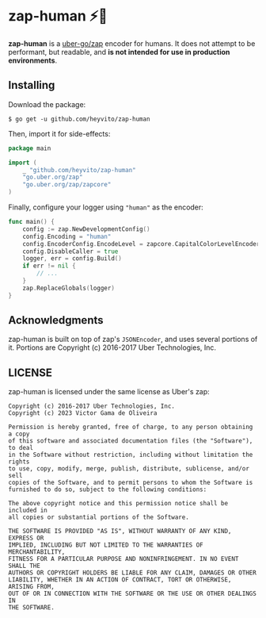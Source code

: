 # zap-human ⚡️🧍

**zap-human** is a [uber-go/zap](https://github.com/uber-go/zap) encoder for 
humans. It does not attempt to be performant, but readable, and **is not intended
for use in production environments**.

## Installing

Download the package:

```console
$ go get -u github.com/heyvito/zap-human
```

Then, import it for side-effects:

```go
package main

import (
	_ "github.com/heyvito/zap-human"
    "go.uber.org/zap"
    "go.uber.org/zap/zapcore"
)
```

Finally, configure your logger using `"human"` as the encoder:

```go
func main() {
    config := zap.NewDevelopmentConfig()
    config.Encoding = "human"
    config.EncoderConfig.EncodeLevel = zapcore.CapitalColorLevelEncoder
    config.DisableCaller = true
    logger, err = config.Build()
	if err != nil {
		// ...
	}
	zap.ReplaceGlobals(logger)
}
```

## Acknowledgments
zap-human is built on top of zap's `JSONEncoder`, and uses several portions of
it. Portions are Copyright (c) 2016-2017 Uber Technologies, Inc.

## LICENSE

zap-human is licensed under the same license as Uber's zap:

```
Copyright (c) 2016-2017 Uber Technologies, Inc.
Copyright (c) 2023 Victor Gama de Oliveira 

Permission is hereby granted, free of charge, to any person obtaining a copy
of this software and associated documentation files (the "Software"), to deal
in the Software without restriction, including without limitation the rights
to use, copy, modify, merge, publish, distribute, sublicense, and/or sell
copies of the Software, and to permit persons to whom the Software is
furnished to do so, subject to the following conditions:

The above copyright notice and this permission notice shall be included in
all copies or substantial portions of the Software.

THE SOFTWARE IS PROVIDED "AS IS", WITHOUT WARRANTY OF ANY KIND, EXPRESS OR
IMPLIED, INCLUDING BUT NOT LIMITED TO THE WARRANTIES OF MERCHANTABILITY,
FITNESS FOR A PARTICULAR PURPOSE AND NONINFRINGEMENT. IN NO EVENT SHALL THE
AUTHORS OR COPYRIGHT HOLDERS BE LIABLE FOR ANY CLAIM, DAMAGES OR OTHER
LIABILITY, WHETHER IN AN ACTION OF CONTRACT, TORT OR OTHERWISE, ARISING FROM,
OUT OF OR IN CONNECTION WITH THE SOFTWARE OR THE USE OR OTHER DEALINGS IN
THE SOFTWARE.
```
